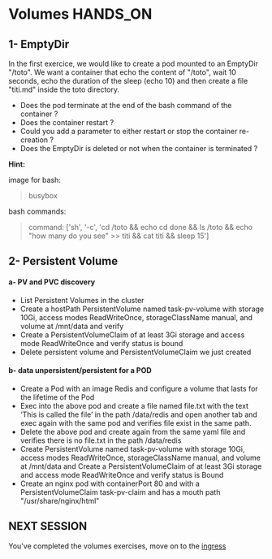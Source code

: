 # Volumes HANDS_ON

## 1- EmptyDir

In the first exercice, we would like to create a pod mounted to an EmptyDir "/toto". We want a container that echo the content of "/toto", wait 10 seconds, echo the duration of the sleep (echo 10) and then create a file "titi.md" inside the toto directory.

  - Does the pod terminate at the end of the bash command of the container ?
  - Does the container restart ?
  - Could you add a parameter to either restart or stop the container re-creation ?
  - Does the EmptyDir is deleted or not when the container is terminated ?

**Hint:**

image for bash:
> busybox

bash commands:
> command: ['sh', '-c', 'cd /toto && echo cd done && ls /toto && echo "how many do you see" >> titi && cat titi && sleep 15']


## 2- Persistent Volume


#### a- PV and PVC discovery

 - List Persistent Volumes in the cluster
 - Create a hostPath PersistentVolume named task-pv-volume with storage 10Gi, access modes ReadWriteOnce, storageClassName manual, and volume at /mnt/data and verify
 - Create a PersistentVolumeClaim of at least 3Gi storage and access mode ReadWriteOnce and verify status is bound
 - Delete persistent volume and PersistentVolumeClaim we just created

#### b- data unpersistent/persistent for a POD

 - Create a Pod with an image Redis and configure a volume that lasts for the lifetime of the Pod
 - Exec into the above pod and create a file named file.txt with the text ‘This is called the file’ in the path /data/redis and open another tab and exec again with the same pod and verifies file exist in the same path.
 - Delete the above pod and create again from the same yaml file and verifies there is no file.txt in the path /data/redis
 - Create PersistentVolume named task-pv-volume with storage 10Gi, access modes ReadWriteOnce, storageClassName manual, and volume at /mnt/data and Create a PersistentVolumeClaim of at least 3Gi storage and access mode ReadWriteOnce and verify status is Bound
 - Create an nginx pod with containerPort 80 and with a PersistentVolumeClaim task-pv-claim and has a mouth path "/usr/share/nginx/html"


## NEXT SESSION

You've completed the volumes exercises, move on to the [ingress](../5-INGRESS/ingress.md)
